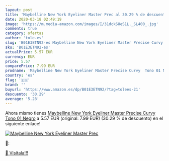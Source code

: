 ```yaml
---
layout: post
title: 'Maybelline New York Eyeliner Master Prec al 30.29 % de descuento'
date: 2020-03-18 02:49:19
image: 'https://m.media-amazon.com/images/I/31dckSUeS1L._SL400_.jpg'
comments: true
category: ofertas
author: 'tole.es'
slug: 'B01E3ETN92-es Maybelline New York Eyeliner Master Precise Curvy Tono 01...'
sku: 'B01E3ETN92-es'
actualPrice: 5.57 EUR
currency: EUR
price: 5.57
comparePrice: 7.99 EUR
prodname: 'Maybelline New York Eyeliner Master Precise Curvy  Tono 01 Negro'
country: 'es'
flag: '🇪🇸'
brand: ''
buyurl: 'https://www.amazon.es/dp/B01E3ETN92/?tag=tolees-21'
descuento: '30.29'
average: '5.28'
---
```


Ahora mismo tienes [Maybelline New York Eyeliner Master Precise Curvy  Tono 01 Negro](https://www.amazon.es/dp/B01E3ETN92/?tag=tolees-21) a 5.57 EUR (original: 7.99 EUR) (30.29 %  de descuento) en el siguiente enlace!

[![Maybelline New York Eyeliner Master Prec](https://m.media-amazon.com/images/I/31dckSUeS1L._SL400_.jpg)](https://www.amazon.es/dp/B01E3ETN92/?tag=tolees-21)

🔎:


[🛒 Visítala!!!](https://www.amazon.es/dp/B01E3ETN92/?tag=tolees-21)
